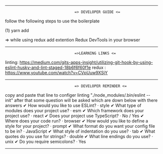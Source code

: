 --------------------------------------------------------------------------------------------------------------------------

                                    => DEVELOPER GUIDE <=

follow the following steps to use the boilerplate

(1) yarn add


=> while using redux
    add extention Redux DevTools in your browser

--------------------------------------------------------------------------------------------------------------------------

                                    =>LEARNING LINKS <=

linting: https://medium.com/gits-apps-insight/utilizing-git-hook-by-using-eslint-husky-and-lint-staged-18b6f6f60f1e
redux  : https://www.youtube.com/watch?v=CVpUuw9XSjY

--------------------------------------------------------------------------------------------------------------------------

                                    => DEVELOPER REMINDER <=

copy and paste that line to configer linting "./node_modules/.bin/eslint --init"
    after that some question will be asked which are down below with there answers
        ✔ How would you like to use ESLint? · style
        ✔ What type of modules does your project use? · esm
        ✔ Which framework does your project use? · react
        ✔ Does your project use TypeScript? · No / Yes
        ✔ Where does your code run? · browser
        ✔ How would you like to define a style for your project? · prompt
            ✔ What format do you want your config file to be in? · JavaScript
            ✔ What style of indentation do you use? · tab
            ✔ What quotes do you use for strings? · double
            ✔ What line endings do you use? · unix
            ✔ Do you require semicolons? · Yes

--------------------------------------------------------------------------------------------------------------------------